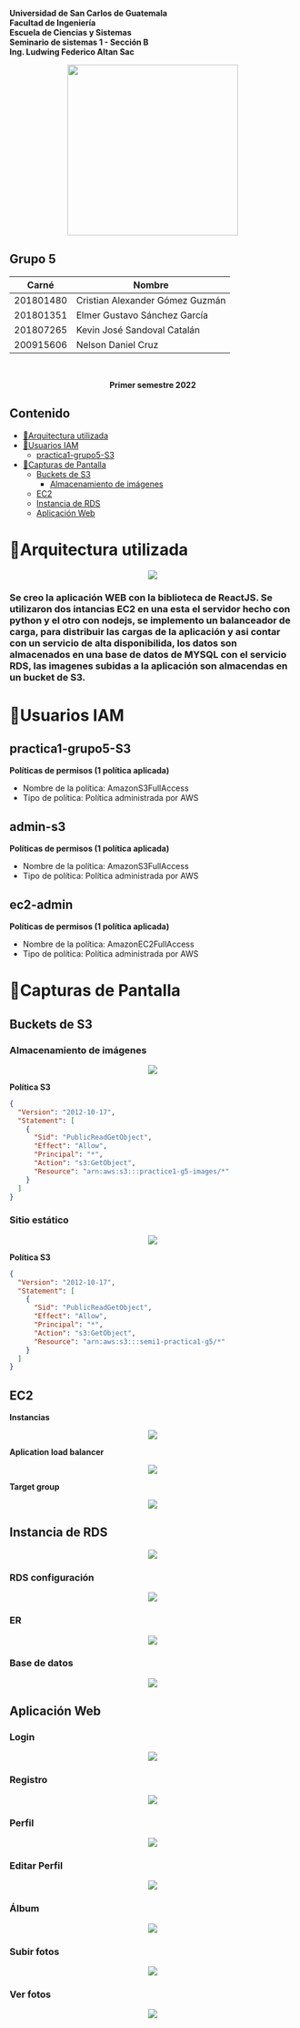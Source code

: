 **Universidad de San Carlos de Guatemala**  
**Facultad de Ingeniería**  
**Escuela de Ciencias y Sistemas**  
**Seminario de sistemas 1 - Sección B**  
**Ing. Ludwing Federico Altan Sac**

<p align="center"><img src="./img/USAC_logo.png" width="300" height="300"/></p>

<h2> Grupo 5 </h2>

| Carné     | Nombre                          |
| --------- | ------------------------------- |
| 201801480 | Cristian Alexander Gómez Guzmán |
| 201801351 | Elmer Gustavo Sánchez García    |
| 201807265 | Kevin José Sandoval Catalán     |
| 200915606 | Nelson Daniel Cruz              |

<br/>

**<p align="center">Primer semestre 2022</p>**

## Contenido

- [🔸Arquitectura utilizada](#arquitectura-utilizada)
- [🔸Usuarios IAM](#usuarios-iam)
  - [practica1-grupo5-S3](#practica1-grupo5-s3)
- [🔸Capturas de Pantalla](#capturas-de-pantalla)
  - [Buckets de S3](#buckets-de-s3)
    - [Almacenamiento de imágenes](#almacenamiento-de-imágenes)
  - [EC2](#ec2)
  - [Instancia de RDS](#instancia-de-rds)
  - [Aplicación Web](#aplicación-web)

# 🔸Arquitectura utilizada

<p align="center"><img src="./img/arquitectura.png"/></p>

### Se creo la aplicación WEB con la biblioteca de ReactJS. Se utilizaron dos intancias EC2 en una esta el servidor hecho con python y el otro con nodejs, se implemento un balanceador de carga, para distribuir las cargas de la aplicación y asi contar con un servicio de alta disponibilida, los datos son almacenados en una base de datos de MYSQL con el servicio RDS, las imagenes subidas a la aplicación son almacendas en un bucket de S3.

# 🔸Usuarios IAM

## practica1-grupo5-S3

**Políticas de permisos (1 política aplicada)**

- Nombre de la política: AmazonS3FullAccess
- Tipo de política: Política administrada por AWS

## admin-s3

**Políticas de permisos (1 política aplicada)**

- Nombre de la política: AmazonS3FullAccess
- Tipo de política: Política administrada por AWS

## ec2-admin

**Políticas de permisos (1 política aplicada)**

- Nombre de la política: AmazonEC2FullAccess
- Tipo de política: Política administrada por AWS

# 🔸Capturas de Pantalla

## Buckets de S3

### Almacenamiento de imágenes

<p align="center"><img src="./img/bucket-images.png"/></p>

**Política S3**

```json
{
  "Version": "2012-10-17",
  "Statement": [
    {
      "Sid": "PublicReadGetObject",
      "Effect": "Allow",
      "Principal": "*",
      "Action": "s3:GetObject",
      "Resource": "arn:aws:s3:::practice1-g5-images/*"
    }
  ]
}
```

### Sitio estático

<p align="center"><img src="./img/bucket-app.jpeg"/></p>

**Política S3**

```json
{
  "Version": "2012-10-17",
  "Statement": [
    {
      "Sid": "PublicReadGetObject",
      "Effect": "Allow",
      "Principal": "*",
      "Action": "s3:GetObject",
      "Resource": "arn:aws:s3:::semi1-practica1-g5/*"
    }
  ]
}
```

## EC2

**Instancias**

<p align="center"><img src="./img/ec2-instancias.png"/></p>

**Aplication load balancer**

<p align="center"><img src="./img/loadbalancers.png"/></p>

**Target group**

<p align="center"><img src="./img/target-group.png"/></p>

## Instancia de RDS

<p align="center"><img src="./img/rds.png"/></p>

### RDS configuración

<p align="center"><img src="./img/rds-db-config.png"/></p>

### ER

<p align="center"><img src="./img/ER.png"/></p>

### Base de datos

<p align="center"><img src="./img/rds-db.png"/></p>

## Aplicación Web

### Login

<p align="center"><img src="./img/app-login.png"/></p>

### Registro

<p align="center"><img src="./img/app-registro.png"/></p>

### Perfil

<p align="center"><img src="./img/app-perfil.jpeg"/></p>

### Editar Perfil

<p align="center"><img src="./img/app-perfil-editar.png"/></p>

### Álbum

<p align="center"><img src="./img/app-album.png"/></p>

### Subir fotos

<p align="center"><img src="./img/app-foto-subir.png"/></p>

### Ver fotos

<p align="center"><img src="./img/app-foto.png"/></p>
